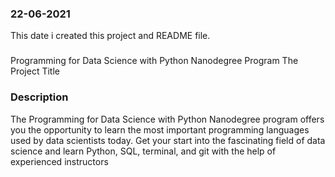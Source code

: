 
### 22-06-2021
This date i created this project and README file.

### 
Programming for Data Science with Python Nanodegree Program
The Project Title

### Description
The Programming for Data Science with Python Nanodegree program offers you the opportunity to learn the most important programming languages used by data scientists today. Get your start into the fascinating field of data science and learn Python, SQL, terminal, and git with the help of experienced instructors




